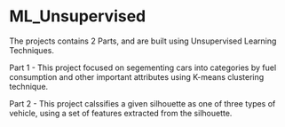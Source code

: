 # ML_Unsupervised

The projects contains 2 Parts, and are built using Unsupervised Learning Techniques.

Part 1 - 
This project focused on segementing cars into categories by fuel consumption and other important attributes using K-means clustering technique.

Part 2 - 
This project calssifies a given silhouette as one of three types of vehicle, using a set of features extracted from the silhouette. 
